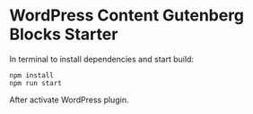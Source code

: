 # WordPress Content Gutenberg Blocks Starter

In terminal to install dependencies and start build:

```
npm install
npm run start
```

After activate WordPress plugin.
